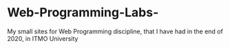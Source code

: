 # Web-Programming-Labs-
My small sites for Web Programming discipline, that I have had in the end of 2020, in ITMO University
